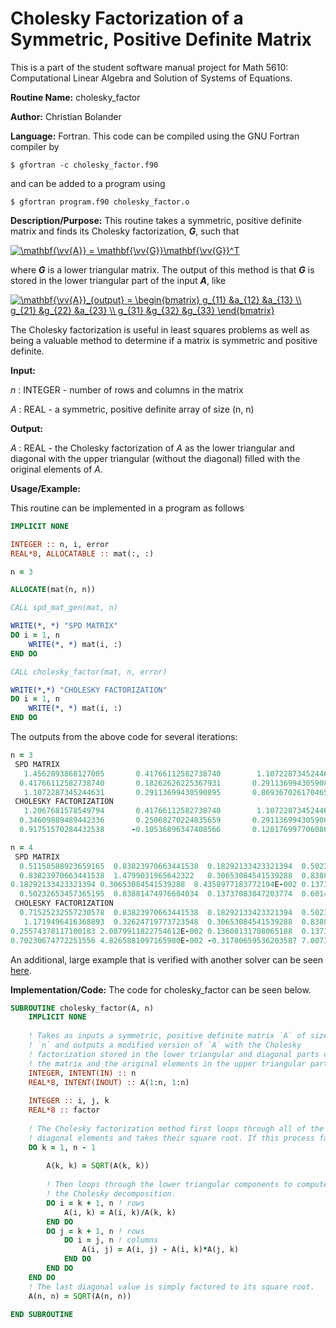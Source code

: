 # Cholesky Factorization of a Symmetric, Positive Definite Matrix

This is a part of the student software manual project for Math 5610: Computational Linear Algebra and Solution of Systems of Equations. 

**Routine Name:**           cholesky_factor

**Author:** Christian Bolander

**Language:** Fortran. This code can be compiled using the GNU Fortran compiler by

```$ gfortran -c cholesky_factor.f90```

and can be added to a program using

```$ gfortran program.f90 cholesky_factor.o ``` 

**Description/Purpose:** This routine takes a symmetric, positive definite matrix and finds its Cholesky factorization, ***G***, such that

<a href="https://www.codecogs.com/eqnedit.php?latex=\mathbf{\vv{A}}&space;=&space;\mathbf{\vv{G}}\mathbf{\vv{G}}^T" target="_blank"><img src="https://latex.codecogs.com/gif.latex?\mathbf{\vv{A}}&space;=&space;\mathbf{\vv{G}}\mathbf{\vv{G}}^T" title="\mathbf{\vv{A}} = \mathbf{\vv{G}}\mathbf{\vv{G}}^T" /></a>

where ***G*** is a lower triangular matrix. The output of this method is that ***G*** is stored in the lower triangular part of the input ***A***, like

<a href="https://www.codecogs.com/eqnedit.php?latex=\mathbf{\vv{A}}_{output}&space;=&space;\begin{bmatrix}&space;g_{11}&space;&a_{12}&space;&a_{13}&space;\\&space;g_{21}&space;&g_{22}&space;&a_{23}&space;\\&space;g_{31}&space;&g_{32}&space;&g_{33}&space;\end{bmatrix}" target="_blank"><img src="https://latex.codecogs.com/gif.latex?\mathbf{\vv{A}}_{output}&space;=&space;\begin{bmatrix}&space;g_{11}&space;&a_{12}&space;&a_{13}&space;\\&space;g_{21}&space;&g_{22}&space;&a_{23}&space;\\&space;g_{31}&space;&g_{32}&space;&g_{33}&space;\end{bmatrix}" title="\mathbf{\vv{A}}_{output} = \begin{bmatrix} g_{11} &a_{12} &a_{13} \\ g_{21} &g_{22} &a_{23} \\ g_{31} &g_{32} &g_{33} \end{bmatrix}" /></a>

The Cholesky factorization is useful in least squares problems as well as being a valuable method to determine if a matrix is symmetric and positive definite.

**Input:** 

*n* : INTEGER - number of rows and columns in the matrix

*A* : REAL - a symmetric, positive definite array of size (n, n)

**Output:** 

*A* : REAL - the Cholesky factorization of *A* as the lower triangular and diagonal with the upper triangular (without the diagonal) filled with the original elements of *A*.

**Usage/Example:**

This routine can be implemented in a program as follows

```fortran
IMPLICIT NONE

INTEGER :: n, i, error
REAL*8, ALLOCATABLE :: mat(:, :)

n = 3

ALLOCATE(mat(n, n))

CALL spd_mat_gen(mat, n)

WRITE(*, *) "SPD MATRIX"
DO i = 1, n
	WRITE(*, *) mat(i, :)
END DO

CALL cholesky_factor(mat, n, error)

WRITE(*,*) "CHOLESKY FACTORIZATION"
DO i = 1, n
	WRITE(*, *) mat(i, :)
END DO
```

The outputs from the above code for several iterations:

```fortran
n = 3
 SPD MATRIX
   1.4562893868127005       0.41766112582738740        1.1072287345244631     
  0.41766112582738740       0.18262626225367931       0.29113699430590895     
   1.1072287345244631       0.29113699430590895       0.86936702617046580     
 CHOLESKY FACTORIZATION
   1.2067681578549794       0.41766112582738740        1.1072287345244631     
  0.34609889489442336       0.25068270224835659       0.29113699430590895     
  0.91751570284432538      -0.10536896347408566       0.12817699770608676 

n = 4
 SPD MATRIX
  0.51158588923659165  0.83823970663441538  0.18292133423321394  0.50232653457365195     
  0.83823970663441538  1.4799031965642322   0.30653084541539288  0.83881474976684034     
0.18292133423321394 0.30653084541539288  8.4358977183772194E-002 0.13737083047203774     
  0.50232653457365195  0.83881474976684034  0.13737083047203774  0.60147574581917396     
 CHOLESKY FACTORIZATION
  0.71525232557230578  0.83823970663441538  0.18292133423321394  0.50232653457365195     
   1.1719496416368893  0.32624719773723548  0.30653084541539288  0.83881474976684034     
0.25574378117100183 2.0879911822754612E-002 0.13608131708065188  0.13737083047203774     
0.70230674772251556 4.8265881097165980E-002 -0.31780659536203587 7.0073893775801283E-002

```

An additional, large example that is verified with another solver can be seen [here](../HW5Task5Report.md).

**Implementation/Code:** The code for cholesky_factor can be seen below.

```fortran
SUBROUTINE cholesky_factor(A, n)
	IMPLICIT NONE
	
	! Takes as inputs a symmetric, positive definite matrix `A` of size
	! `n` and outputs a modified version of `A` with the Cholesky
	! factorization stored in the lower triangular and diagonal parts of
	! the matrix and the original elements in the upper triangular part.
	INTEGER, INTENT(IN) :: n
	REAL*8, INTENT(INOUT) :: A(1:n, 1:n)
	
	INTEGER :: i, j, k
	REAL*8 :: factor
	
	! The Cholesky factorization method first loops through all of the
	! diagonal elements and takes their square root. If this process fails
	DO k = 1, n - 1
		
		A(k, k) = SQRT(A(k, k))
		
		! Then loops through the lower triangular components to compute
		! the Cholesky decomposition.
		DO i = k + 1, n ! rows
			A(i, k) = A(i, k)/A(k, k)
		END DO
		DO j = k + 1, n ! rows
			DO i = j, n ! columns
				A(i, j) = A(i, j) - A(i, k)*A(j, k)
			END DO
		END DO
	END DO
	! The last diagonal value is simply factored to its square root.
	A(n, n) = SQRT(A(n, n))
	
END SUBROUTINE
```
